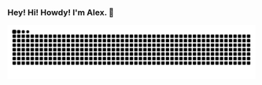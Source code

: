 ### Hey! Hi! Howdy! I'm Alex. 🤠



![Snake animation](https://github.com/alex-davidson17/alex-davidson17/blob/output/github-contribution-grid-snake.svg)

<!--
**alex-davidson17/alex-davidson17** is a ✨ _special_ ✨ repository because its `README.md` (this file) appears on your GitHub profile.

Here are some ideas to get you started:

- 🔭 I’m currently working on ...
- 🌱 I’m currently learning ...
- 👯 I’m looking to collaborate on ...
- 🤔 I’m looking for help with ...
- 💬 Ask me about ...
- 📫 How to reach me: ...
- 😄 Pronouns: ...
- ⚡ Fun fact: ...
-->
